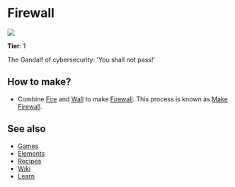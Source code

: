 # Firewall

![](/wiki/images/item.firewall.png)

**Tier**: 1

The Gandalf of cybersecurity: 'You shall not pass!'

## How to make?

* Combine [Fire](/wiki/elements/fire) and [Wall](/wiki/elements/wall) to make [Firewall](/wiki/elements/firewall). This process is known as [Make Firewall](/wiki/recipes/make-firewall).

## See also

* [Games](/wiki/games)
* [Elements](/wiki/elements)
* [Recipes](/wiki/recipes)
* [Wiki](/wiki/index)
* [Learn](/learn/index)